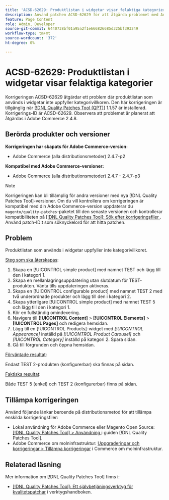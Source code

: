 ```yaml
---
title: 'ACSD-62629: Produktlistan i widgetar visar felaktiga kategorier'
description: Använd patchen ACSD-62629 för att åtgärda problemet med Adobe Commerce där en produktlista som används i widgetar inte uppfyller kategorivillkoren.
feature: Page Content
role: Admin, Developer
source-git-commit: 6440738bf01a95a2f1e666826685d325bf393249
workflow-type: tm+mt
source-wordcount: '372'
ht-degree: 0%

---
```



# ACSD-62629: Produktlistan i widgetar visar felaktiga kategorier

Korrigeringen ACSD-62629 åtgärdar ett problem där produktlistan som används i widgetar inte uppfyller kategorivillkoren. Den här korrigeringen är tillgänglig när [[!DNL Quality Patches Tool (QPT)]](/help/tools/quality-patches-tool/quality-patches-tool-to-self-serve-quality-patches.md) 1.1.57 är installerad. Korrigerings-ID är ACSD-62629. Observera att problemet är planerat att åtgärdas i Adobe Commerce 2.4.8.

## Berörda produkter och versioner

**Korrigeringen har skapats för Adobe Commerce-version:**

* Adobe Commerce (alla distributionsmetoder) 2.4.7-p2

**Kompatibel med Adobe Commerce-versioner:**

* Adobe Commerce (alla distributionsmetoder) 2.4.7 - 2.4.7-p3

>[!NOTE]
>
>Korrigeringen kan bli tillämplig för andra versioner med nya [!DNL Quality Patches Tool]-versioner. Om du vill kontrollera om korrigeringen är kompatibel med din Adobe Commerce-version uppdaterar du `magento/quality-patches`-paketet till den senaste versionen och kontrollerar kompatibiliteten på [[!DNL Quality Patches Tool]: Sök efter korrigeringsfiler ](https://experienceleague.adobe.com/tools/commerce-quality-patches/index.html). Använd patch-ID:t som söknyckelord för att hitta patchen.

## Problem

Produktlistan som används i widgetar uppfyller inte kategorivillkoret.

<u>Steg som ska återskapas</u>:

1. Skapa en [!UICONTROL simple product] med namnet TEST och lägg till den i kategori 1.
1. Skapa en mellanlagringsuppdatering utan slutdatum för TEST-produkten. Vänta tills uppdateringen aktiveras.
1. Skapa en [!UICONTROL configurable product] med namnet TEST 2 med två underordnade produkter och lägg till den i kategori 2.
1. Skapa ytterligare [!UICONTROL simple product] med namnet TEST 5 och lägg till den i kategori 1.
1. Kör en fullständig omindexering.
1. Navigera till **[!UICONTROL Content]** > **[!UICONTROL Elements]** > **[!UICONTROL Pages]** och redigera hemsidan.
1. Lägg till en [!UICONTROL Products]-widget med *[!UICONTROL Appearance]* inställd på *[!UICONTROL Product Carousel]* och *[!UICONTROL Category]* inställd på kategori 2. Spara sidan.
1. Gå till förgrunden och öppna hemsidan.

<u>Förväntade resultat</u>:

Endast TEST 2-produkten (konfigurerbar) ska finnas på sidan.

<u>Faktiska resultat</u>:

Både TEST 5 (enkel) och TEST 2 (konfigurerbar) finns på sidan.

## Tillämpa korrigeringen

Använd följande länkar beroende på distributionsmetod för att tillämpa enskilda korrigeringsfiler:

* Lokal användning för Adobe Commerce eller Magento Open Source: [[!DNL Quality Patches Tool] > Användning ](/help/tools/quality-patches-tool/usage.md) i guiden [!DNL Quality Patches Tool].
* Adobe Commerce om molninfrastruktur: [Uppgraderingar och korrigeringar > Tillämpa korrigeringar](https://experienceleague.adobe.com/docs/commerce-cloud-service/user-guide/develop/upgrade/apply-patches.html) i Commerce om molninfrastruktur.


## Relaterad läsning

Mer information om [!DNL Quality Patches Tool] finns i:

* [[!DNL Quality Patches Tool]: Ett självbetjäningsverktyg för kvalitetspatchar](/help/tools/quality-patches-tool/quality-patches-tool-to-self-serve-quality-patches.md) i verktygshandboken.
